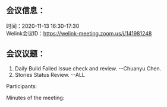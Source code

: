 会议信息：
------------

时间：2020-11-13 16:30-17:30  
Welink会议ID：https://welink-meeting.zoom.us/j/141981248


会议议题：
------------
 1. Daily Build Failed Issue check and review.  --Chuanyu Chen.  
 2. Stories Status Review.       --ALL
  




Participants:    

 
Minutes of the meeting:  
